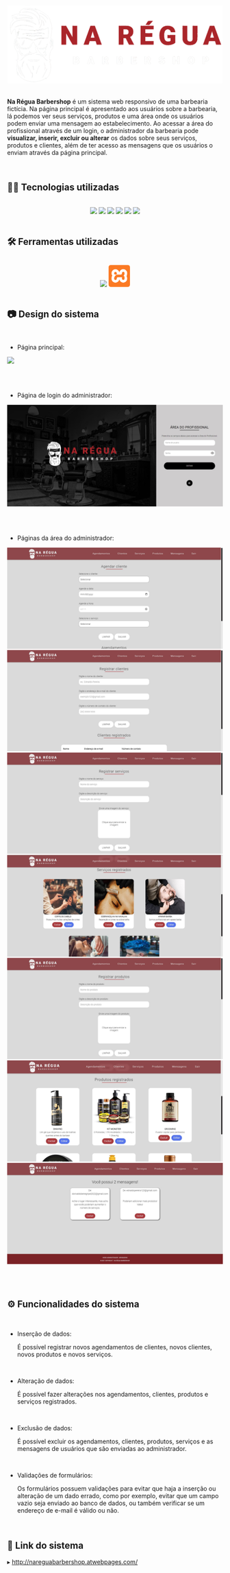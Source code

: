 <div align="center">
<img src="assets/img/barbershop-logo-2.png" width="550em">
</div>

<br>

**Na Régua Barbershop** é um sistema web responsivo de uma barbearia fictícia. Na página principal é apresentado aos usuários sobre a barbearia, lá podemos ver seus serviços, produtos e uma área onde os usuários podem enviar uma mensagem ao estabelecimento. Ao acessar a área do profissional através de um login, o administrador da barbearia pode **visualizar, inserir, excluir ou alterar** os dados sobre seus serviços, produtos e clientes, além de ter acesso as mensagens que os usuários o enviam através da página principal.

<br>

## 👨‍💻 Tecnologias utilizadas

<br>

<div align="center">
<img src="https://cdn.jsdelivr.net/gh/devicons/devicon/icons/html5/html5-original.svg" width="50em">
<img src="https://cdn.jsdelivr.net/gh/devicons/devicon/icons/css3/css3-original.svg" width="50em">  
<img src="https://cdn.jsdelivr.net/gh/devicons/devicon/icons/javascript/javascript-original.svg" width="50em"> 
<img src="https://cdn.jsdelivr.net/gh/devicons/devicon/icons/bootstrap/bootstrap-original.svg" width="50em">   
<img src="https://cdn.jsdelivr.net/gh/devicons/devicon/icons/php/php-original.svg" width="50em">
<img src="https://cdn.jsdelivr.net/gh/devicons/devicon/icons/mysql/mysql-original-wordmark.svg" width="50em">   
</div>

<br>

## 🛠️ Ferramentas utilizadas

<br>

<div align="center">
<img src="https://cdn.jsdelivr.net/gh/devicons/devicon/icons/vscode/vscode-original.svg" width="50em">
<img src="assets/img/xampp-icon.png" width="50em">
</div>

<br>

## 📷 Design do sistema

<br>

 - Página principal:

<img src="assets/img/index.gif">

<br><br>

 - Página de login do administrador:

<img src="assets/img/img-login.jpg">

<br><br>

- Páginas da área do administrador:

<img src="assets/img/img-scheduling.jpg">

<br>

<img src="assets/img/img-client.jpg">

<br>

<img src="assets/img/img-services.jpg">

<br>

<img src="assets/img/img-services-2.jpg">

<br>

<img src="assets/img/img-products.jpg">

<br>

<img src="assets/img/img-products-2.jpg">

<br>

<img src="assets/img/img-messages.jpg">

<br><br>


## ⚙ Funcionalidades do sistema

<br>

 - Inserção de dados:

    É possível registrar novos agendamentos de clientes, novos clientes, novos produtos e novos serviços.

<br>

- Alteração de dados:
  
    É possível fazer alterações nos agendamentos, clientes, produtos e serviços registrados.

<br>

- Exclusão de dados:

    É possível excluir os agendamentos, clientes, produtos, serviços e as mensagens de usuários que são enviadas ao administrador.

<br>

- Validações de formulários:

    Os formulários possuem validações para evitar que haja a inserção ou alteração de um dado errado, como por exemplo, evitar que um campo vazio seja enviado ao banco de dados, ou também verificar se um endereço de e-mail é válido ou não.

<br>

## 🔗 Link do sistema

▸ http://nareguabarbershop.atwebpages.com/